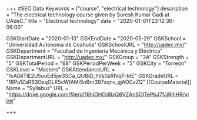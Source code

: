 +++
#SEO Data
Keywords = ["course", "electrical technology"]
description = "The electrical technology course given by Suresh Kumar Gadi at UAdeC."
title = "Electrical technology"
date = "2020-01-01T23:12:36-06:00"

GSKStartDate = "2020-01-13"
GSKEndDate = "2020-05-29"
GSKSchool = "Universidad Autónoma de Coahuila"
GSKSchoolURL = "http://uadec.mx/"
GSKDepartment = "Facultad de Ingeniería Mecánica y Eléctrica"
GSKDepartmentURL = "http://uadec.mx/"
GSKGroup = "3A"
GSKStrength = "5"
GSKTotalPeriod = "68"
GSKPeriodPerWeek = "5"
GSKCity = "Torreón"
GSKLevel = "Masters"
GSKAttendanceURL = "1cAGilTIE2U5uuEd5jw3SCa_QUBiD_hVs0zRIVqT-tdE"
GSKGradeURL = "18Pa1ZaRS3OsqOLK5cWfAMiSnBnr397xqnv_qjAOCzZQ"
[[CourseMaterial]]
    Name = "Syllabus"
    URL = "https://drive.google.com/file/d/18hiOHOd8xQ8VZAnSOITePbJ7fJjRlhHR/view"

	
	
+++